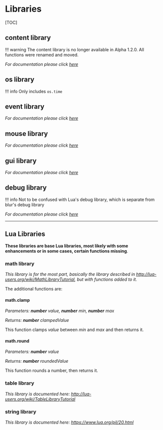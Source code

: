 # Libraries

[TOC]

## content library
!!! warning
    The content library is no longer available in Alpha 1.2.0.
    All functions were renamed and moved.

*For documentation please click [here](content.md)*

## os library

!!! info 
    Only includes `os.time`

## event library

*For documentation please click [here](event.md)*

## mouse library

*For documentation please click [here](mouse.md)*

## gui library

*For documentation please click [here](gui.md)*

## debug library
!!! info 
    Not to be confused with Lua's debug library, which is separate from blur's debug library

*For documentation please click [here](debug.md)*

- - -

## Lua Libraries

**These libraries are base Lua libraries, most likely with some enhancements or in some cases, certain functions missing**.

### math library

*This library is for the most part, basically the library described in http://lua-users.org/wiki/MathLibraryTutorial, but with functions added to it.*

The additional functions are:

#### math.clamp

*Parameters: **number** value, **number** min, **number** max*

*Returns: **number** clampedValue*

This function clamps *value* between *min* and *max* and then returns it.

#### math.round

*Parameters: **number** value*

*Returns: **number** roundedValue*

This function rounds a number, then returns it.



### table library

*This library is documented here: http://lua-users.org/wiki/TableLibraryTutorial*



### string library

*This library is documented here: https://www.lua.org/pil/20.html*